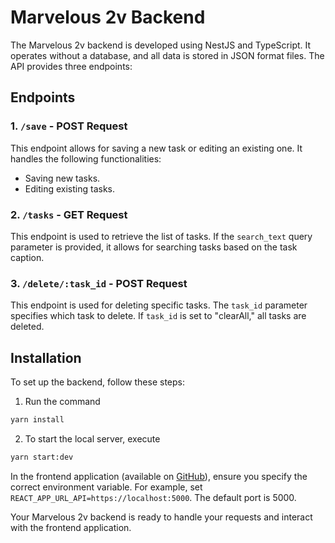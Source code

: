 # Marvelous 2v Backend

The Marvelous 2v backend is developed using NestJS and TypeScript. It operates without a database, and all data is stored in JSON format files. The API provides three endpoints:

## Endpoints

### 1. `/save` - POST Request

This endpoint allows for saving a new task or editing an existing one. It handles the following functionalities:

- Saving new tasks.
- Editing existing tasks.

### 2. `/tasks` - GET Request

This endpoint is used to retrieve the list of tasks. If the `search_text` query parameter is provided, it allows for searching tasks based on the task caption.

### 3. `/delete/:task_id` - POST Request

This endpoint is used for deleting specific tasks. The `task_id` parameter specifies which task to delete. If `task_id` is set to "clearAll," all tasks are deleted.

## Installation

To set up the backend, follow these steps:

1. Run the command
```bash
yarn install
```

2. To start the local server, execute 
```bash
yarn start:dev
```
In the frontend application (available on [GitHub](https://github.com/maxhi11/todo_front)), ensure you specify the correct environment variable. For example, set `REACT_APP_URL_API=https://localhost:5000`. The default port is 5000.

Your Marvelous 2v backend is ready to handle your requests and interact with the frontend application.

